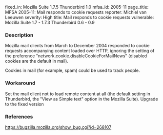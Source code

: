 fixed_in: Mozilla Suite 1.7.5
          Thunderbird 1.0
mfsa_id: 2005-11
page_title: MFSA 2005-11: Mail responds to cookie requests
reporter: Michiel van Leeuwen
severity: High
title: Mail responds to cookie requests
vulnerable: Mozilla Suite 1.7 - 1.7.3
            Thunderbird 0.6 - 0.9

<h3>Description</h3>

<p>Mozilla mail clients from March to December 2004 responded to cookie
requests accompanying content loaded over HTTP, ignoring the setting
of the preference "network.cookie.disableCookieForMailNews" (disabled
cookies are the default in mail).</p>

<p>Cookies in mail (for example, spam) could be used to track people.</p>

<h3>Workaround</h3>

<p>Set the mail client not to load remote content at all (the default
setting in Thunderbird, the "View as Simple text" option in the Mozilla Suite).
Upgrade to the fixed version</p>

<h3>References</h3>

<p><a href="https://bugzilla.mozilla.org/show_bug.cgi?id=268107">
https://bugzilla.mozilla.org/show_bug.cgi?id=268107</a></p>



